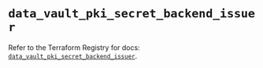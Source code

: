 # `data_vault_pki_secret_backend_issuer`

Refer to the Terraform Registry for docs: [`data_vault_pki_secret_backend_issuer`](https://registry.terraform.io/providers/hashicorp/vault/4.5.0/docs/data-sources/pki_secret_backend_issuer).
